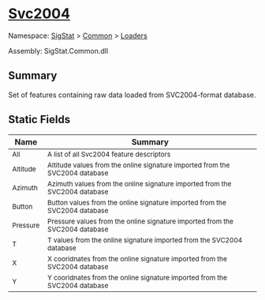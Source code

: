 # [Svc2004](./Svc2004.md)

Namespace: [SigStat]() > [Common](./../README.md) > [Loaders](./README.md)

Assembly: SigStat.Common.dll

## Summary
Set of features containing raw data loaded from SVC2004-format database.

## Static Fields

| Name | Summary | 
| --- | --- | 
| <sub>All</sub><div style="z-index: 1; position: absolute;"><img width=200 style="max-height:100%;max-width:100%;"/></div>| <sub>A list of all Svc2004 feature descriptors</sub>| <br>
| <sub>Altitude</sub><div style="z-index: 1; position: absolute;"><img width=200 style="max-height:100%;max-width:100%;"/></div>| <sub>Altitude values from the online signature imported from the SVC2004 database</sub>| <br>
| <sub>Azimuth</sub><div style="z-index: 1; position: absolute;"><img width=200 style="max-height:100%;max-width:100%;"/></div>| <sub>Azimuth values from the online signature imported from the SVC2004 database</sub>| <br>
| <sub>Button</sub><div style="z-index: 1; position: absolute;"><img width=200 style="max-height:100%;max-width:100%;"/></div>| <sub>Button values from the online signature imported from the SVC2004 database</sub>| <br>
| <sub>Pressure</sub><div style="z-index: 1; position: absolute;"><img width=200 style="max-height:100%;max-width:100%;"/></div>| <sub>Pressure values from the online signature imported from the SVC2004 database</sub>| <br>
| <sub>T</sub><div style="z-index: 1; position: absolute;"><img width=200 style="max-height:100%;max-width:100%;"/></div>| <sub>T values from the online signature imported from the SVC2004 database</sub>| <br>
| <sub>X</sub><div style="z-index: 1; position: absolute;"><img width=200 style="max-height:100%;max-width:100%;"/></div>| <sub>X cooridnates from the online signature imported from the SVC2004 database</sub>| <br>
| <sub>Y</sub><div style="z-index: 1; position: absolute;"><img width=200 style="max-height:100%;max-width:100%;"/></div>| <sub>Y cooridnates from the online signature imported from the SVC2004 database</sub>| <br>


